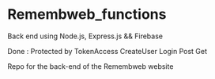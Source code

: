 # Remembweb_functions
Back end using Node.js, Express.js &amp;&amp; Firebase

Done :
Protected by TokenAccess
CreateUser
Login
Post
Get

Repo for the back-end of the Remembweb website
